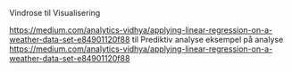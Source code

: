 
Vindrose
til Visualisering

https://medium.com/analytics-vidhya/applying-linear-regression-on-a-weather-data-set-e84901120f88
til Prediktiv analyse
eksempel på analyse https://medium.com/analytics-vidhya/applying-linear-regression-on-a-weather-data-set-e84901120f88
